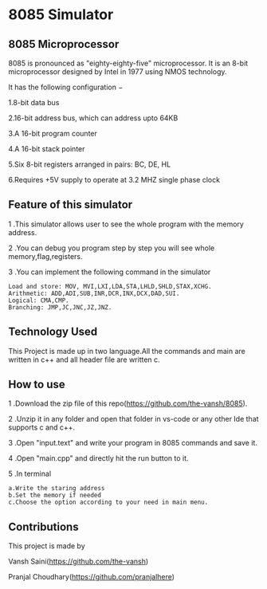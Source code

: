 
# 8085 Simulator
## 8085 Microprocessor

8085 is pronounced as "eighty-eighty-five" microprocessor. It is an 8-bit microprocessor designed by Intel in 1977 using NMOS technology.

It has the following configuration −

1.8-bit data bus

2.16-bit address bus, which can address upto 64KB

3.A 16-bit program counter

4.A 16-bit stack pointer

5.Six 8-bit registers arranged in pairs: BC, DE, HL

6.Requires +5V supply to operate at 3.2 MHZ single phase clock

## Feature of this simulator

1 .This simulator allows user to see the whole program with the memory address.

2 .You can debug you program step by step you will see whole memory,flag,registers.

3 .You can implement the following command in the simulator
   
    
    Load and store: MOV, MVI,LXI,LDA,STA,LHLD,SHLD,STAX,XCHG.
    Arithmetic: ADD,ADI,SUB,INR,DCR,INX,DCX,DAD,SUI.
    Logical: CMA,CMP.
    Branching: JMP,JC,JNC,JZ,JNZ.
    
## Technology Used

This Project is made up in two language.All the commands and main are written in c++ and all header file are written c.

## How to use

1 .Download the zip file of this repo(https://github.com/the-vansh/8085).

2 .Unzip it in any folder and open that folder in vs-code or any other Ide that supports c and c++.

3 .Open "input.text" and write your program in 8085 commands and save it.

4 .Open "main.cpp" and directly hit the run button to it.

5 .In terminal 
    
    a.Write the staring address
    b.Set the memory if needed
    c.Choose the option according to your need in main menu.
    

## Contributions

This project is made by 

Vansh Saini(https://github.com/the-vansh)

Pranjal Choudhary(https://github.com/pranjalhere)
